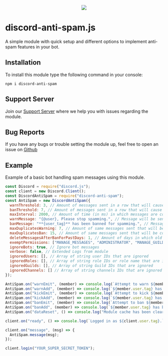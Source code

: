 <p align="center"><a href="https://nodei.co/npm/discord-anti-spam/"><img src="https://nodei.co/npm/discord-anti-spam.png"></a></p>

# discord-anti-spam.js
A simple module with quick setup and different options to implement anti-spam features in your bot.

## Installation
To install this module type the following command in your console:
```
npm i discord-anti-spam
```

## Support Server
Join our [Support Server](https://discord.gg/KQgDfGr) where we help you with issues regarding the module.

## Bug Reports
If you have any bugs or trouble setting the module up, feel free to open an issue on [Github](https://github.com/Michael-J-Scofield/discord-anti-spam)


## Example
Example of a basic bot handling spam messages using this module.

```js
const Discord = require("discord.js");
const client = new Discord.Client();
const DiscordAntiSpam = require("discord-anti-spam");
const AntiSpam = new DiscordAntiSpam({
  warnThreshold: 3, // Amount of messages sent in a row that will cause a warning.
  banThreshold: 7, // Amount of messages sent in a row that will cause a ban
  maxInterval: 2000, // Amount of time (in ms) in which messages are cosidered spam.
  warnMessage: "{@user}, Please stop spamming.", // Message will be sent in chat upon warning.
  banMessage: "**{user_tag}** has been banned for spamming.", // Message will be sent in chat upon banning.
  maxDuplicatesWarning: 7, // Amount of same messages sent that will be considered as duplicates that will cause a warning.
  maxDuplicatesBan: 15, // Amount of same messages sent that will be considered as duplicates that will cause a ban.
  deleteMessagesAfterBanForPastDays: 1, // Amount of days in which old messages will be deleted. (1-7)
  exemptPermissions: ["MANAGE_MESSAGES", "ADMINISTRATOR", "MANAGE_GUILD", "BAN_MEMBERS"], // Bypass users with at least one of these permissions
  ignoreBots: true, // Ignore bot messages
  verbose: false, // Extended Logs from module
  ignoredUsers: [], // Array of string user IDs that are ignored
  ignoredRoles: [], // Array of string role IDs or role name that are ignored
  ignoredGuilds: [], // Array of string Guild IDs that are ignored
  ignoredChannels: [] // Array of string channels IDs that are ignored
});

AntiSpam.on("warnEmit", (member) => console.log(`Attempt to warn ${member.user.tag}.`));
AntiSpam.on("warnAdd", (member) => console.log(`${member.user.tag} has been warned.`));
AntiSpam.on("kickEmit", (member) => console.log(`Attempt to kick ${member.user.tag}.`));
AntiSpam.on("kickAdd", (member) => console.log(`${member.user.tag} has been kicked.`));
AntiSpam.on("banEmit", (member) => console.log(`Attempt to ban ${member.user.tag}.`));
AntiSpam.on("banAdd", (member) => console.log(`${member.user.tag} has been banned.`));
AntiSpam.on("dataReset", () => console.log("Module cache has been cleared."));

client.on("ready", () => console.log(`Logged in as ${client.user.tag}.`));

client.on("message", (msg) => {
  AntiSpam.message(msg);
});

client.login("YOUR_SUPER_SECRET_TOKEN");
```
